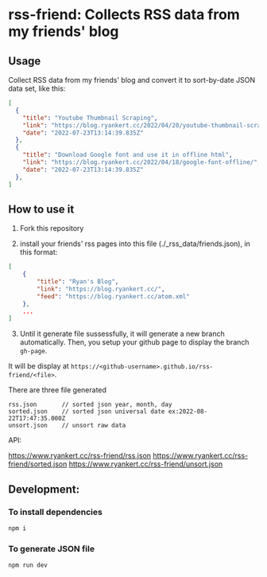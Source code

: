 # rss-friend: Collects RSS data from my friends' blog

## Usage

Collect RSS data from my friends' blog and convert it to sort-by-date JSON data set, like this:

```json
[
  {
    "title": "Youtube Thumbnail Scraping",
    "link": "https://blog.ryankert.cc/2022/04/20/youtube-thumbnail-scraping/",
    "date": "2022-07-23T13:14:39.835Z"
  },
  {
    "title": "Download Google font and use it in offline html",
    "link": "https://blog.ryankert.cc/2022/04/18/google-font-offline/",
    "date": "2022-07-23T13:14:39.835Z"
  },
]
```

## How to use it

1. Fork this repository

2. install your friends' rss pages into this file (./_rss_data/friends.json), in this format:

```json
[
    {
        "title": "Ryan's Blog",
        "link": "https://blog.ryankert.cc/",
        "feed": "https://blog.ryankert.cc/atom.xml"
    },
    ...
]
```

3. Until it generate file sussessfully, it will generate a new branch automatically. Then, you setup your github page to display the branch `gh-page`.

It will be display at `https://<github-username>.github.io/rss-friend/<file>`.

There are three file generated

```
rss.json       // sorted json year, month, day
sorted.json    // sorted json universal date ex:2022-08-22T17:47:35.000Z
unsort.json    // unsort raw data
```

API:

https://www.ryankert.cc/rss-friend/rss.json
https://www.ryankert.cc/rss-friend/sorted.json
https://www.ryankert.cc/rss-friend/unsort.json


## Development:

### To install dependencies

```zsh
npm i
```

### To generate JSON file

```zsh
npm run dev
```
